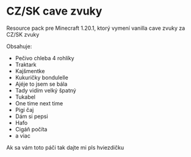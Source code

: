 # CZ/SK cave zvuky

Resource pack pre Minecraft 1.20.1, ktorý vymení vanilla cave zvuky za CZ/SK zvuky

Obsahuje:

* Pečivo chleba 4 rohlíky
* Traktark
* Kajšmentke
* Kukuričky bondulelle
* Ajéje to jsem se bála
* Tady vidím velký špatný
* Tukabel
* One time next time
* Pigi čaj
* Dám si pepsi
* Hafo
* Cigáň počíta
* a viac

Ak sa vám toto páči tak dajte mi pls hviezdičku
